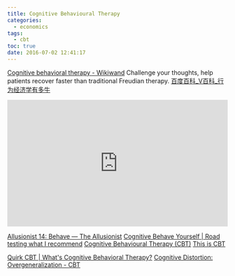 ```yaml
---
title: Cognitive Behavioural Therapy
categories:
  - economics
tags:
  - cbt
toc: true
date: 2016-07-02 12:41:17
---
```


[Cognitive behavioral therapy - Wikiwand](https://www.wikiwand.com/en/Cognitive_behavioral_therapy)
Challenge your thoughts, help patients recover faster than traditional Freudian therapy.
[百度百科_V百科_行为经济学有多牛](https://baike.baidu.com/vbaike/行为经济学有多牛/19518)

<iframe src="http://www.npr.org/player/embed/375981020/381439752" width="100%" height="290" frameborder="0" scrolling="no" title="NPR embedded audio player"></iframe>

[Allusionist 14: Behave — The Allusionist](http://www.theallusionist.org/behave)
[Cognitive Behave Yourself | Road testing what I recommend](https://cognitivebehaveyourself.com/)
[Cognitive Behavioural Therapy (CBT)](http://www.rcpsych.ac.uk/mentalhealthinformation/therapies/cognitivebehaviouraltherapy.aspx)
[This is CBT](http://www.thisiscbt.com/)

[Quirk CBT | What's Cognitive Behavioral Therapy?](https://quirk.fyi/)
[Cognitive Distortion: Overgeneralization - CBT](https://quirk.fyi/distortions)
